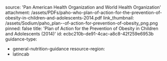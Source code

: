 source: 'Pan American Health Organization and World Health Organization'
attachment: /assets/PDFs/paho-who-plan-of-action-for-the-prevention-of-obesity-in-children-and-adolescents-2014.pdf
link_thumbnail: /assets/Sodium/paho_plan--of-action-for-prevention-of-obesity_png.png
pinned: false
title: 'Plan of Action for the Prevention of Obesity in Children and Adolescents (2014)'
id: ecbc210b-de91-4cac-a8c8-42f259e6953b
guidance-type:
  - general-nutrition-guidance
resource-region:
  - latincab
